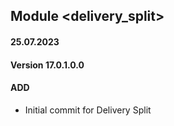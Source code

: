 ## Module <delivery_split>

#### 25.07.2023
#### Version 17.0.1.0.0
#### ADD
- Initial commit for Delivery Split
